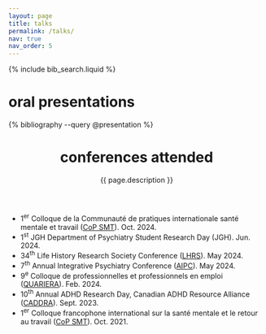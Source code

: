 ```yaml
---
layout: page
title: talks
permalink: /talks/
nav: true
nav_order: 5
---
```


<!-- Bibsearch Feature -->
{% include bib_search.liquid %}

<div class="publications">
    
<h1>oral presentations</h1>
{% bibliography --query @presentation %}

</div>
<div class="post">
    <header class="post-header">
        <h1 class="post-title">conferences attended</h1>
        <p class="post-description">{{ page.description }}</p>
    </header>
</div>

<div class="conferences">
<ul>
    <li>1<sup>er</sup> Colloque de la Communauté de pratiques internationale santé mentale et travail (<a href="https://colloque2024.santementaletravail.ca/">CoP SMT</a>). Oct. 2024.</li>
    <li>1<sup>st</sup> JGH Department of Psychiatry Student Research Day (JGH). Jun. 2024.</li>
    <li>34<sup>th</sup> Life History Research Society Conference (<a href="https://lifehistoryresearchsociety.com/">LHRS</a>). May 2024.</li>
    <li>7<sup>th</sup> Annual Integrative Psychiatry Conference (<a href="https://colloque2024.santementaletravail.ca/">AIPC</a>). May 2024.</li>
    <li>9<sup>e</sup> Colloque de professionnelles et professionnels en emploi (<a href="https://quariera.com/programmation/">QUARIERA</a>). Feb. 2024.</li>
    <li>10<sup>th</sup> Annual ADHD Research Day, Canadian ADHD Resource Alliance (<a href="https://www.caddra.ca/research/adhd-research-day/">CADDRA</a>). Sept. 2023.</li>
    <li>1<sup>er</sup> Colloque francophone international sur la santé mentale et le retour au travail (<a href="https://colloque2021.santementaletravail.ca/">CoP SMT</a>). Oct. 2021.</li>
</ul>
</div>

